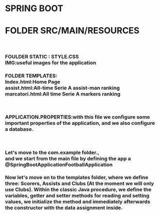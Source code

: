 # SPRING BOOT

<h1>FOLDER SRC/MAIN/RESOURCES </h1><br>
<h3>FOULDER STATIC : <b>STYLE.CSS</b> <br> <b>IMG:useful images for the application</b></h3>
<h3>FOLDER TEMPLATES:<br><b>Index.html:Home Page</b><br> <b>assist.html:All-time Serie A assist-man ranking</b>
<br><b>marcatori.html:All time Serie A markers ranking </b> </h3><br>
<h3>APPLICATION.PROPERTIES:with this file we configure some important properties of the application, and we also configure a database.</h3><br>
<h3>Let's move to the com.example folder.,<br>
and we start from the main file by defining the app a @SpringBootApplication<b>FootballApplication</b></h3>
<h3>Now let's move on to the templates folder, where we define three: Scorers, Assists and Clubs (At the moment we will only use Clubs).
Within the classic Java procedure, we define the variables, getter and setter methods for reading and setting values, we initialize the method and immediately afterwards the constructor with the data assignment inside.</h3><br>


